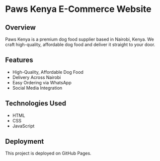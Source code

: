 # Paws Kenya E-Commerce Website

## Overview
Paws Kenya is a premium dog food supplier based in Nairobi, Kenya. We craft high-quality, affordable dog food and deliver it straight to your door.

## Features
- High-Quality, Affordable Dog Food
- Delivery Across Nairobi
- Easy Ordering via WhatsApp
- Social Media Integration

## Technologies Used
- HTML
- CSS
- JavaScript

## Deployment
This project is deployed on GitHub Pages.
